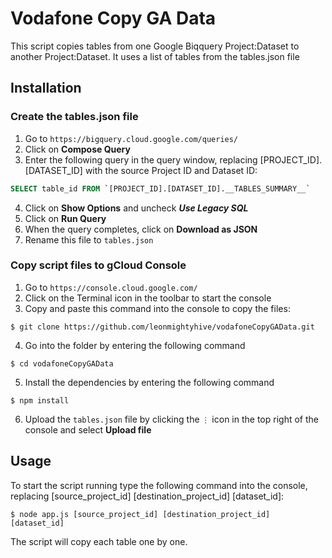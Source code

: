 # Vodafone Copy GA Data

This script copies tables from one Google Biqquery Project:Dataset to another Project:Dataset.
It uses a list of tables from the tables.json file

## Installation

### Create the tables.json file
1. Go to `https://bigquery.cloud.google.com/queries/`
2. Click on **Compose Query**
3. Enter the following query in the query window, replacing [PROJECT_ID].[DATASET_ID] with the source Project ID and Dataset ID:
```sql
SELECT table_id FROM `[PROJECT_ID].[DATASET_ID].__TABLES_SUMMARY__`
```
4. Click on **Show Options** and uncheck **_Use Legacy SQL_**
5. Click on **Run Query**
6. When the query completes, click on **Download as JSON**
7. Rename this file to `tables.json`

### Copy script files to gCloud Console
1. Go to `https://console.cloud.google.com/`
2. Click on the Terminal icon in the toolbar to start the console
3. Copy and paste this command into the console to copy the files:
```
$ git clone https://github.com/leonmightyhive/vodafoneCopyGAData.git
```
4. Go into the folder by entering the following command
```
$ cd vodafoneCopyGAData
```
5. Install the dependencies by entering the following command 
```
$ npm install
```
6. Upload the `tables.json` file by clicking the `⋮` icon in the top right of the console and select **Upload file**

## Usage

To start the script running type the following command into the console, replacing [source_project_id] [destination_project_id] [dataset_id]:

```
$ node app.js [source_project_id] [destination_project_id] [dataset_id]
```
The script will copy each table one by one.
